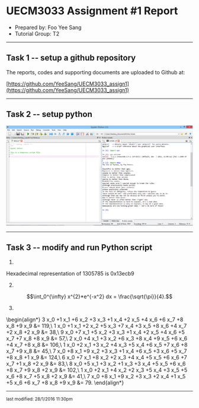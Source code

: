 UECM3033 Assignment #1 Report
========================================================

- Prepared by: Foo Yee Sang
- Tutorial Group: T2

--------------------------------------------------------

## Task 1 -- setup a github repository

The reports, codes and supporting documents are uploaded to Github at: 

[https://github.com/YeeSang/UECM3033_assign1](https://github.com/YeeSang/UECM3033_assign1)


---------------------------------------------------------

## Task 2 -- setup python

![python.png](python.png)


------------------------------------------------------------

## Task 3 -- modify and run Python script


1. 
Hexadecimal representation of 1305785 is 0x13ecb9

2.
$$\int_0^{\infty} x^{2}*e^{-x^2} dx = \frac{\sqrt{\pi}}{4}.$$

3.
\begin{align*}
3 x_0 +1 x_1 +6 x_2 +3 x_3 +1 x_4 +2 x_5 +4 x_6 +6 x_7 +8 x_8 +9 x_9 &= 119,\\
1 x_0 +1 x_1 +2 x_2 +5 x_3 +7 x_4 +3 x_5 +8 x_6 +4 x_7 +2 x_8 +2 x_9 &= 38,\\
9 x_0 +7 x_1 +5 x_2 +3 x_3 +1 x_4 +2 x_5 +4 x_6 +5 x_7 +7 x_8 +8 x_9 &= 57,\\
2 x_0 +4 x_1 +3 x_2 +6 x_3 +8 x_4 +9 x_5 +6 x_6 +4 x_7 +8 x_8 &= 106,\\
1 x_0 +2 x_1 +3 x_2 +4 x_3 +5 x_4 +6 x_5 +7 x_6 +8 x_7 +9 x_8 &= 45,\\
7 x_0 +8 x_1 +9 x_2 +3 x_3 +1 x_4 +6 x_5 +3 x_6 +5 x_7 +8 x_8 +1 x_9 &= 124,\\
6 x_0 +7 x_1 +8 x_2 +2 x_3 +4 x_4 +5 x_5 +6 x_6 +7 x_7 +1 x_8 +2 x_9 &= 83,\\
8 x_0 +5 x_1 +3 x_2 +1 x_3 +3 x_4 +5 x_5 +6 x_6 +8 x_7 +9 x_8 +2 x_9 &= 102,\\
1 x_0 +2 x_1 +4 x_2 +2 x_3 +5 x_4 +3 x_5 +5 x_6 +8 x_7 +5 x_8 +2 x_9 &= 41,\\
7 x_0 +8 x_1 +9 x_2 +3 x_3 +2 x_4 +1 x_5 +5 x_6 +6 x_7 +8 x_8 +9 x_9 &= 79.
\end{align*}

-----------------------------------

<sup>last modified: 28/1/2016 11:30pm</sup>
